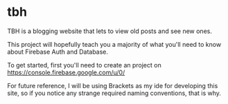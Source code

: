 # tbh

TBH is a blogging website that lets to view old posts and see new ones.

This project will hopefully teach you a majority of what you'll need to know about Firebase Auth and Database.

To get started, first you'll need to create an project on https://console.firebase.google.com/u/0/

For future reference, I will be using Brackets as my ide for developing this site, so if you notice any strange required naming conventions, that is why.


